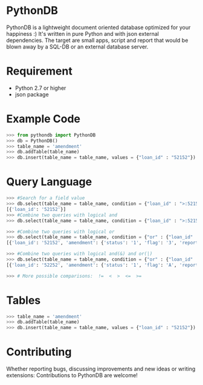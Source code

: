 # PythonDB
PythonDB is a lightweight document oriented database optimized for your happiness :) It's written in pure Python and with json external dependencies. The target are small apps, script and report that would be blown away by a SQL-DB or an external database server.

# Requirement
- Python 2.7 or higher
- json package

# Example Code
```python
>>> from pythondb import PythonDB
>>> db = PythonDB()
>>> table_name = 'amendment'
>>> db.addTable(table_name)
>>> db.insert(table_name = table_name, values = {"loan_id" : "52152"})
```
 
# Query Language
```python
>>> #Search for a field value
>>> db.select(table_name = table_name, condition = {"loan_id" : ">:52152"})
[{'loan_id': '52152'}]
>>> #Combine two queries with logical and
>>> db.select(table_name = table_name, condition = {"loan_id" : ">:52152", "amendment" : {"status" : str(0)}})

>>> #Combine two queries with logical or
>>> db.select(table_name = table_name, condition = {"or" : {"loan_id" : str(52153), "amendment" : {"status" : str(1)}} }, structure = {})
[{'loan_id': '52152', 'amendment': {'status': '1', 'flag': '3', 'reporting_date': '2017-01-02'}}]

>>> #Combine two queries with logical and(&) and or(|)
>>> db.select(table_name = table_name, condition = {"or" : {"loan_id" : str(52153), "amendment" : {"status" : str(1)}}, "and" : {"amendment" : {"flag" : str(">=:A")}} }, structure = {})
[{'loan_id': '52252', 'amendment': {'status': '1', 'flag': 'A', 'reporting_date': '2017-01-03'}}]

>>> # More possible comparisons:  !=  <  >  <=  >=
```

# Tables
```python
>>> table_name = 'amendment'
>>> db.addTable(table_name)
>>> db.insert(table_name = table_name, values = {"loan_id" : "52152"})
```

# Contributing
Whether reporting bugs, discussing improvements and new ideas or writing extensions: Contributions to PythonDB are welcome!
